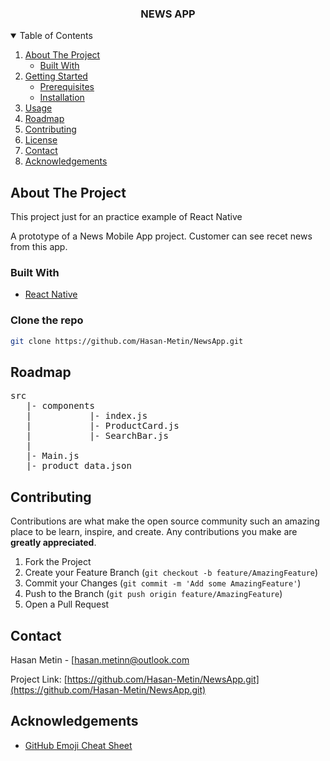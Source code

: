 

  <h3 align="center">NEWS APP</h3>



<!-- TABLE OF CONTENTS -->
<details open="open">
  <summary>Table of Contents</summary>
  <ol>
    <li>
      <a href="#about-the-project">About The Project</a>
      <ul>
        <li><a href="#built-with">Built With</a></li>
      </ul>
    </li>
    <li>
      <a href="#getting-started">Getting Started</a>
      <ul>
        <li><a href="#prerequisites">Prerequisites</a></li>
        <li><a href="#installation">Installation</a></li>
      </ul>
    </li>
    <li><a href="#usage">Usage</a></li>
    <li><a href="#roadmap">Roadmap</a></li>
    <li><a href="#contributing">Contributing</a></li>
    <li><a href="#license">License</a></li>
    <li><a href="#contact">Contact</a></li>
    <li><a href="#acknowledgements">Acknowledgements</a></li>
  </ol>
</details>



<!-- ABOUT THE PROJECT -->
## About The Project
This project just for an practice example of React Native

A prototype of a News Mobile App project. Customer can see recet news from this app.


### Built With

* [React Native](https://reactnative.dev/)


### Clone the repo
   ```sh
   git clone https://github.com/Hasan-Metin/NewsApp.git
   ```



<!-- ROADMAP -->
## Roadmap
<pre>
src
   |- components
   |           |- index.js
   |           |- ProductCard.js
   |           |- SearchBar.js
   |
   |- Main.js
   |- product_data.json
</pre>

<!-- CONTRIBUTING -->
## Contributing

Contributions are what make the open source community such an amazing place to be learn, inspire, and create. Any contributions you make are **greatly appreciated**.

1. Fork the Project
2. Create your Feature Branch (`git checkout -b feature/AmazingFeature`)
3. Commit your Changes (`git commit -m 'Add some AmazingFeature'`)
4. Push to the Branch (`git push origin feature/AmazingFeature`)
5. Open a Pull Request

<!-- CONTACT -->
## Contact

Hasan Metin - [<a href="mailto: hasan.metinn@outlook.com">hasan.metinn@outlook.com</a>

Project Link: [https://github.com/Hasan-Metin/NewsApp.git](https://github.com/Hasan-Metin/NewsApp.git)



<!-- ACKNOWLEDGEMENTS -->
## Acknowledgements
* [GitHub Emoji Cheat Sheet](https://www.webpagefx.com/tools/emoji-cheat-sheet)


